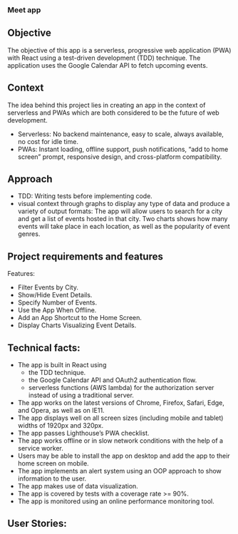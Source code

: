 ### Meet app

## Objective

The objective of this app is a serverless, progressive web application (PWA) with React using a
test-driven development (TDD) technique. The application uses the Google
Calendar API to fetch upcoming events.

## Context

The idea behind this project lies in creating an app in the context of serverless and PWAs which are both considered to
be the future of web development.

- Serverless: No backend maintenance, easy to scale, always available, no cost for idle time.
- PWAs: Instant loading, offline support, push notifications, “add to home screen” prompt,
  responsive design, and cross-platform compatibility.

## Approach

- TDD: Writing tests before implementing code.
- visual context through graphs to display any type of data and produce a variety of output formats:
  The app will allow users to search for a city and get a list of events hosted in that city. Two charts shows how many events will take place in each location, as well as the popularity of event genres.

## Project requirements and features

Features:

- Filter Events by City.
- Show/Hide Event Details.
- Specify Number of Events.
- Use the App When Offline.
- Add an App Shortcut to the Home Screen.
- Display Charts Visualizing Event Details.

## Technical facts:

- The app is built in React using
  - the TDD technique.
  - the Google Calendar API and OAuth2 authentication flow.
  - serverless functions (AWS lambda) for the authorization server instead of using a traditional server.
- The app works on the latest versions of Chrome, Firefox, Safari, Edge, and Opera, as well as on IE11.
- The app displays well on all screen sizes (including mobile and tablet) widths of 1920px and 320px.
- The app passes Lighthouse’s PWA checklist.
- The app works offline or in slow network conditions with the help of a service worker.
- Users may be able to install the app on desktop and add the app to their home screen on
  mobile.
- The app implements an alert system using an OOP approach to show information to the
  user.
- The app makes use of data visualization.
- The app is covered by tests with a coverage rate >= 90%.
- The app is monitored using an online performance monitoring tool.

## User Stories:
